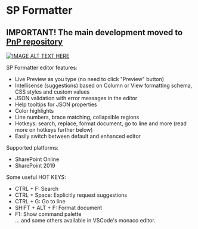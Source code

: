 # SP Formatter

## IMPORTANT! The main development moved to [PnP repository](https://github.com/pnp/sp-formatter)

[![IMAGE ALT TEXT HERE](app/icons/column-formatter-yt.jpg)](https://www.youtube.com/watch?v=UbTsI73qW7Q)

SP Formatter editor features:

- Live Preview as you type (no need to click "Preview" button)
- Intellisense (suggestions) based on Column or View formatting schema, CSS styles and custom values
- JSON validation with error messages in the editor
- Help tooltips for JSON properties
- Color highlights
- Line numbers, brace matching, collapsible regions
- Hotkeys: search, replace, format document, go to line and more (read more on hotkeys further below)
- Easily switch between default and enhanced editor

Supported platforms:  

- SharePoint Online
- SharePoint 2019

Some useful HOT KEYS:  

- CTRL + F: Search  
- CTRL + Space: Explicitly request suggestions  
- CTRL + G: Go to line  
- SHIFT + ALT + F: Format document  
- F1: Show command palette  
 ... and some others available in VSCode's monaco editor.
